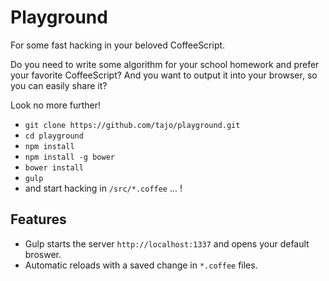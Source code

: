 Playground
==========

For some fast hacking in your beloved CoffeeScript.

Do you need to write some algorithm for your school homework and prefer
your favorite CoffeeScript? And you want to output it into your browser, so you can easily share it?

Look no more further!


- `git clone https://github.com/tajo/playground.git`
- `cd playground`
- `npm install`
- `npm install -g bower`
- `bower install`
- `gulp`
- and start hacking in `/src/*.coffee` ... !

Features
-------
- Gulp starts the server `http://localhost:1337` and opens your default broswer.
- Automatic reloads with a saved change in `*.coffee` files.
